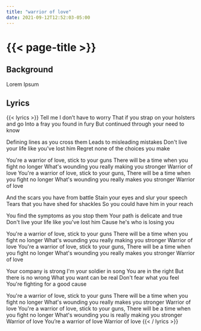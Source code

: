 ```yaml
---
title: "warrior of love"
date: 2021-09-12T12:52:03-05:00
---
```

# {{< page-title >}}

## Background
Lorem Ipsum

## Lyrics
{{< lyrics >}}
Tell me I don’t have to worry
That if you strap on your holsters and go
Into a fray you found in fury
But continued through your need to know

Defining lines as you cross them
Leads to misleading mistakes
Don't live your life like you've lost him
Regret none of the choices you make

You're a warrior of love, stick to your guns
There will be a time when you fight no longer
What's wounding you really making you stronger
Warrior of love
You're a warrior of love, stick to your guns,
There will be a time when you fight no longer
What's wounding you really makes you stronger
Warrior of love

And the scars you have from battle
Stain your eyes and slur your speech
Tears that you have shed for shackles
So you could have him in your reach

You find the symptoms as you stop them
Your path is delicate and true
Don't live your life like you've lost him
Cause he's who is losing you

You're a warrior of love, stick to your guns
There will be a time when you fight no longer
What's wounding you really making you stronger
Warrior of love
You're a warrior of love, stick to your guns,
There will be a time when you fight no longer
What's wounding you really makes you stronger
Warrior of love

Your company is strong
I'm your soldier in song
You are in the right
But there is no wrong
What you want can be real
Don't fear what you feel
You're fighting for a good cause

You're a warrior of love, stick to your guns
There will be a time when you fight no longer
What's wounding you really makes you stronger
Warrior of love
You're a warrior of love, stick to your guns,
There will be a time when you fight no longer
What's wounding you is really making you stronger
Warrior of love
You’re a warrior of love
Warrior of love
{{< / lyrics >}}
